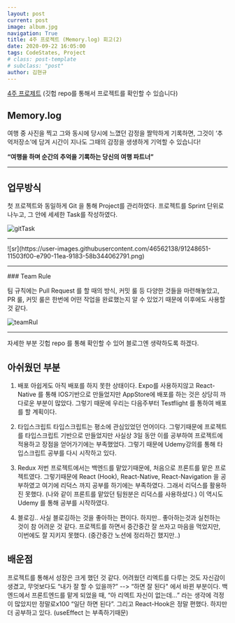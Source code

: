 ```yaml
---
layout: post
current: post
image: album.jpg
navigation: True
title: 4주 프로젝트 (Memory.log) 회고(2)
date: 2020-09-22 16:05:00
tags: CodeStates, Project
# class: post-template
# subclass: "post"
author: 김현규
---
```


[4주 프로제트](https://github.com/codeFabian/Memory.log-c)
(깃헙 repo를 통해서 프로젝트를 확인할 수 있습니다)

## Memory.log

여행 중 사진을 찍고 그와 동시에 당시에 느꼈던 감정을 짤막하게 기록하면, 그것이 ‘추억저장소’에 담겨 시간이 지나도 그때의 감정을 생생하게 기억할 수 있습니다!

**“여행을 하며 순간의 추억을 기록하는 당신의 여행 파트너”**

<hr>

## 업무방식

첫 프로젝트와 동일하게 Git 을 통해 Project를 관리하였다.
프로젝트를 Sprint 단위로 나누고, 그 안에 세세한 Task를 작성하였다.

![gitTask](https://user-images.githubusercontent.com/46562138/91248616-fbdb1500-e78f-11ea-8dea-3ebe87127cbb.png)

<hr>
![sr](https://user-images.githubusercontent.com/46562138/91248651-11503f00-e790-11ea-9183-58b344062791.png)
<hr>
### Team Rule

팀 규칙에는 Pull Request 를 할 때의 방식, 커밋 룰 등 다양한 것들을 마련해놓았고,
PR 룰, 커밋 룰은 한번에 어떤 작업을 완료했는지 알 수 있었기 때문에 이후에도 사용할 것 같다.

![teamRul](https://user-images.githubusercontent.com/46562138/91248756-5b392500-e790-11ea-976f-d1d1ba9796a3.png)

<hr>
자세한 부분 깃헙 repo 를 통해 확인할 수 있어 블로그엔 생략하도록 하겠다.

## 아쉬웠던 부분

1. 배포
   아쉽게도 아직 배포를 하지 못한 상태이다. Expo를 사용하지않고 React-Native 를 통해 IOS기반으로 만들었지만 AppStore에 배포를 하는 것은 상당히 까다로운 부분이 많았다. 그렇기 때문에 우리는 다음주부터 Testflight 를 통하여 배포를 할 계획이다.

2. 타입스크립트
   타입스크립트는 평소에 관심있었던 언어이다. 그렇기때문에 프로젝트를 타입스크립트 기반으로 만들었지만 사실상 3일 동안 이를 공부하여 프로젝트에 적용하고 장점을 얻어가기에는 부족했었다. 그렇기 때문에 Udemy강의를 통해 타입스크립트 공부를 다시 시작하고 있다.

3. Redux
   저번 프로젝트에서는 백엔드를 맡았기때문에, 처음으로 프론트를 맡은 프로젝트였다. 그렇기때문에 React (Hook), React-Native, React-Navigation 을 공부하였고 여기에 리덕스 까지 공부를 하기에는 부족하였다.
   그래서 리덕스를 활용하진 못했다. (나와 같이 프론트를 맡았던 팀원분은 리덕스를 사용하셨다.) 이 역시도 Udemy 를 통해 공부를 시작하였다.

4. 블로깅..
   사실 블로깅하는 것을 좋아하는 편이다. 하지만.. 좋아하는것과 실천하는 것이 참 어려운 것 같다. 프로젝트를 하면서 중간중간 잘 쓰자고 마음을 먹었지만, 이번에도 잘 지키지 못했다. (중간중간 노션에 정리하긴 했지만..)

## 배운점

프로젝트를 통해서 성장은 크게 했던 것 같다. 어려웠던 리엑트를 다루는 것도 자신감이 생겼고, 무엇보다도 “내가 잘 할 수 있을까?” --> “하면 잘 된다" 에서 바뀐 부분이다.
백엔드에서 프론트엔드를 맡게 되었을 때, “아 리엑트 자신이 없는데…” 라는 생각에 걱정이 많았지만 정말로x100 “일단 하면 된다”. 그리고 React-Hook은 정말 편했다.
하지만 더 공부하고 있다. (useEffect 는 부족하기때문)
